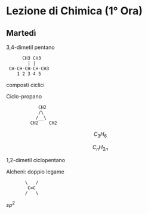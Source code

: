 # Lezione di Chimica (1° Ora)
## Martedì
3,4-dimetil pentano

		  CH3 CH3
		    | |
	 CH-CH-CH-CH-CH3 
		1 2 3 4 5


composti ciclici

Ciclo-propano

				CH2
				/\
			   /__\
			 CH2    CH2


$$
C_3H_6
$$


$$
C_nH_{2n}
$$


1,2-dimetil ciclopentano


Alcheni: doppio legame

		   \   /
			C=C
		   /   \


$sp^2$
<!--stackedit_data:
eyJoaXN0b3J5IjpbLTQ4OTU3MTU0NF19
-->